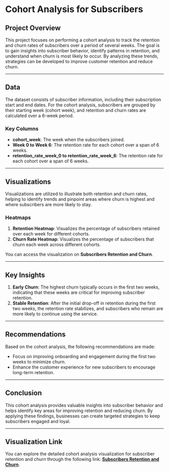 # Cohort Analysis for Subscribers

## Project Overview
This project focuses on performing a cohort analysis to track the retention and churn rates of subscribers over a period of several weeks. The goal is to gain insights into subscriber behavior, identify patterns in retention, and understand when churn is most likely to occur. By analyzing these trends, strategies can be developed to improve customer retention and reduce churn.

---

## Data
The dataset consists of subscriber information, including their subscription start and end dates. For the cohort analysis, subscribers are grouped by their starting week (cohort week), and retention and churn rates are calculated over a 6-week period.

### Key Columns
- **cohort_week**: The week when the subscribers joined.
- **Week 0 to Week 6**: The retention rate for each cohort over a span of 6 weeks.
- **retention_rate_week_0 to retention_rate_week_6**: The retention rate for each cohort over a span of 6 weeks.

---

## Visualizations
Visualizations are utilized to illustrate both retention and churn rates, helping to identify trends and pinpoint areas where churn is highest and where subscribers are more likely to stay.

### Heatmaps
1. **Retention Heatmap**: Visualizes the percentage of subscribers retained over each week for different cohorts.
2. **Churn Rate Heatmap**: Visualizes the percentage of subscribers that churn each week across different cohorts.

You can access the visualization on **Subscribers Retention and Churn**.

---

## Key Insights
1. **Early Churn**: The highest churn typically occurs in the first two weeks, indicating that these weeks are critical for improving subscriber retention.
2. **Stable Retention**: After the initial drop-off in retention during the first two weeks, the retention rate stabilizes, and subscribers who remain are more likely to continue using the service.

---

## Recommendations
Based on the cohort analysis, the following recommendations are made:
- Focus on improving onboarding and engagement during the first two weeks to minimize churn.
- Enhance the customer experience for new subscribers to encourage long-term retention.

---

## Conclusion
This cohort analysis provides valuable insights into subscriber behavior and helps identify key areas for improving retention and reducing churn. By applying these findings, businesses can create targeted strategies to keep subscribers engaged and loyal.

---

## Visualization Link
You can explore the detailed cohort analysis visualization for subscriber retention and churn through the following link: **[Subscribers Retention and Churn](https://docs.google.com/spreadsheets/d/1IAzrqrnneXVJC_IolDHKeukqiky_a3Tnd11lC2SnvBM/edit?gid=453603956#gid=453603956)**.
